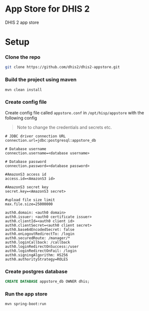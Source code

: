 # App Store for DHIS 2

DHIS 2 app store

# Setup

### Clone the repo
```bash
git clone https://github.com/dhis2/dhis2-appstore.git
```

### Build the project using maven
```bash
mvn clean install
```

### Create config file
Create config file called `appstore.conf` in `/opt/hisp/appstore` with the following config

> Note to change the credentials and secrets etc.

```
# JDBC driver connection URL
connection.url=jdbc:postgresql:appstore_db

# Database username
connection.username=<database username>

# Database password
connection.password=<database password>

#AmazonS3 access id
access.id=<AmazonS3 id>

#AmazonS3 secret key
secret.key=<AmazonS3 secret>

#upload file size limit
max.file.size=25000000

auth0.domain: <auth0 domain>
auth0.issuer: <auth0 certificate issuer>
auth0.clientId=<auth0 client id>
auth0.clientSecret=<auth0 client secret>
auth0.base64EncodedSecret: false
auth0.onLogoutRedirectTo: /login
auth0.securedRoute: /manager/*
auth0.loginCallback: /callback
auth0.loginRedirectOnSuccess:/user
auth0.loginRedirectOnFail: /login
auth0.signingAlgorithm: HS256
auth0.authorityStrategy=ROLES
```

### Create postgres database
```sql
CREATE DATABASE appstore_db OWNER dhis;
```

### Run the app store
```bash
mvn spring-boot:run
```
